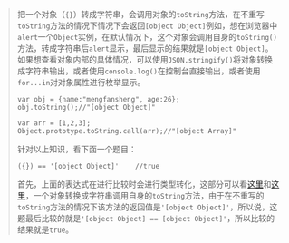 > 把一个对象（`{}`）转成字符串，会调用对象的`toString`方法，在不重写`toString`方法的情况下情况下会返回`[object Object]`例如，想在浏览器中`alert`一个`Object`实例，在默认情况下，这个对象会调用自身的`toString()`方法，转成字符串后`alert`显示，最后显示的结果就是`[object Object]`。如果想查看对象内部的具体情况，可以使用`JSON.stringify()`将对象转换成字符串输出，或者使用`console.log()`在控制台直接输出，或者使用`for...in`对对象属性进行枚举显示。
>
> ```
> var obj = {name:"mengfansheng", age:26};
> obj.toString();//"[object Object]"
>
> var arr = [1,2,3];
> Object.prototype.toString.call(arr);//"[object Array]"
> ```
>
> 针对以上知识，看下面一个题目：
>
> `({}) == '[object Object]'  	//true`
>
> 首先，上面的表达式在进行比较时会进行类型转化，这部分可以看[这里](http://javascript.ruanyifeng.com/grammar/conversion.html)和[这里](http://www.haorooms.com/post/js_yinxingleixing)，一个对象转换成字符串调用自身的`toString`方法，由于在不重写的`toString`方法的情况下该方法的返回值是`'[object Object]'`，所以说，这题最后比较的就是`'[object Object] == [object Object]'`，所以比较的结果就是`true`。